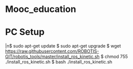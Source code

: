 # Mooc_education

# PC Setup

|n$ sudo apt-get update
$ sudo apt-get upgrade
$ wget https://raw.githubusercontent.com/ROBOTIS-GIT/robotis_tools/master/install_ros_kinetic.sh
$ chmod 755 ./install_ros_kinetic.sh
$ bash ./install_ros_kinetic.sh
